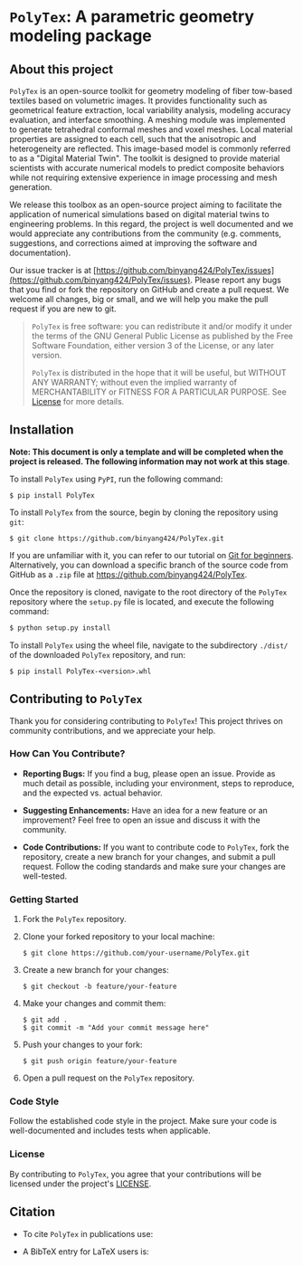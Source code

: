 # `PolyTex`: A parametric geometry modeling package

## About this project

`PolyTex` is an open-source toolkit for geometry modeling of fiber tow-based textiles based on volumetric images. It provides functionality such as geometrical feature extraction, local variability analysis, modeling accuracy evaluation, and interface smoothing. A meshing module was implemented to generate tetrahedral conformal meshes and voxel meshes. Local material properties are assigned to each cell, such that the anisotropic and heterogeneity are reflected. This image-based model is commonly referred to as a "Digital Material Twin". The toolkit is designed to provide material scientists with accurate numerical models to predict composite behaviors while not requiring extensive experience in image processing and mesh generation.

We release this toolbox as an open-source project aiming to facilitate the application of numerical simulations based on digital material twins to engineering problems. In this regard, the project is well documented and we would appreciate any contributions from the community (e.g. comments, suggestions, and corrections aimed at improving the software and documentation). 

Our issue tracker is at [https://github.com/binyang424/PolyTex/issues](https://github.com/binyang424/PolyTex/issues). Please report any bugs that you find or fork the repository on GitHub and create a pull request. We welcome all changes, big or small, and we will help you make the pull request if you are new to git.

> `PolyTex` is free software: you can redistribute it and/or modify it under the terms of the GNU General Public License as published by the Free Software Foundation, either version 3 of the License, or any later version.
>
> `PolyTex` is distributed in the hope that it will be useful, but WITHOUT ANY WARRANTY; without even the implied warranty of MERCHANTABILITY or FITNESS FOR A PARTICULAR PURPOSE. See [License](./LICENSE.html) for more details.

## Installation

**Note: This document is only a template and will be completed when the project is released. The following information may not work at this stage**.

To install `PolyTex` using `PyPI`, run the following command:

```shell
$ pip install PolyTex
```

To install `PolyTex` from the source, begin by cloning the repository using `git`:

```shell
$ git clone https://github.com/binyang424/PolyTex.git
```

If you are unfamiliar with it, you can refer to our tutorial on [Git for beginners](https://github.com/binyang424/Git-for-beginners). Alternatively, you can download a specific branch of the source code from GitHub as a `.zip` file at https://github.com/binyang424/PolyTex.

Once the repository is cloned, navigate to the root directory of the `PolyTex` repository where the `setup.py` file is located, and execute the following command:

```bash
$ python setup.py install
```

To install `PolyTex` using the wheel file, navigate to the subdirectory `./dist/` of the downloaded `PolyTex` repository, and run:

```shell
$ pip install PolyTex-<version>.whl
```

## Contributing to `PolyTex`

Thank you for considering contributing to `PolyTex`! This project thrives on community contributions, and we appreciate your help.

### How Can You Contribute?

-   **Reporting Bugs:** If you find a bug, please open an issue. Provide as much detail as possible, including your environment, steps to reproduce, and the expected vs. actual behavior.
    
-   **Suggesting Enhancements:** Have an idea for a new feature or an improvement? Feel free to open an issue and discuss it with the community.
    
-   **Code Contributions:** If you want to contribute code to `PolyTex`, fork the repository, create a new branch for your changes, and submit a pull request. Follow the coding standards and make sure your changes are well-tested.

### Getting Started

1.  Fork the `PolyTex` repository.
    
2.  Clone your forked repository to your local machine:
    
    ```shell
    $ git clone https://github.com/your-username/PolyTex.git
    ```
    
3.  Create a new branch for your changes:
    
    ```shell
    $ git checkout -b feature/your-feature
    ```
    
4.  Make your changes and commit them:
    
    ```shell
    $ git add .
    $ git commit -m "Add your commit message here"
    ```
    
5.  Push your changes to your fork:
    
    ```shell
    $ git push origin feature/your-feature
    ```
    
6.  Open a pull request on the `PolyTex` repository.
    

### Code Style

Follow the established code style in the project. Make sure your code is well-documented and includes tests when applicable.

### License
By contributing to `PolyTex`, you agree that your contributions will be licensed under the project's [LICENSE](https://github.com/binyang424/PolyTex/blob/master/LICENSE.rst).


## Citation

- To cite `PolyTex` in publications use:



- A BibTeX entry for LaTeX users is:

  
